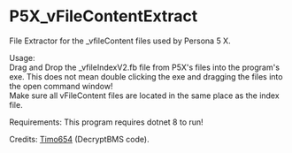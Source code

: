 # P5X_vFileContentExtract  

File Extractor for the _vfileContent files used by Persona 5 X.  

Usage:  
Drag and Drop the _vfileIndexV2.fb file from P5X's files into the program's exe. This does not mean double clicking the exe and dragging the files into the open command window!  
Make sure all vFileContent files are located in the same place as the index file.


Requirements: This program requires dotnet 8 to run!  


Credits: [Timo654](https://github.com/Timo654) (DecryptBMS code).
